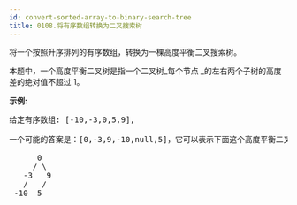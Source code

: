 ```yaml
---
id: convert-sorted-array-to-binary-search-tree
title: 0108.将有序数组转换为二叉搜索树
---
```

将一个按照升序排列的有序数组，转换为一棵高度平衡二叉搜索树。

本题中，一个高度平衡二叉树是指一个二叉树_每个节点 _的左右两个子树的高度差的绝对值不超过 1。

**示例:**


<pre>给定有序数组: [-10,-3,0,5,9],<br/><br/>一个可能的答案是：[0,-3,9,-10,null,5]，它可以表示下面这个高度平衡二叉搜索树：<br/><br/>      0<br/>     / \<br/>   -3   9<br/>   /   /<br/> -10  5<br/></pre>

